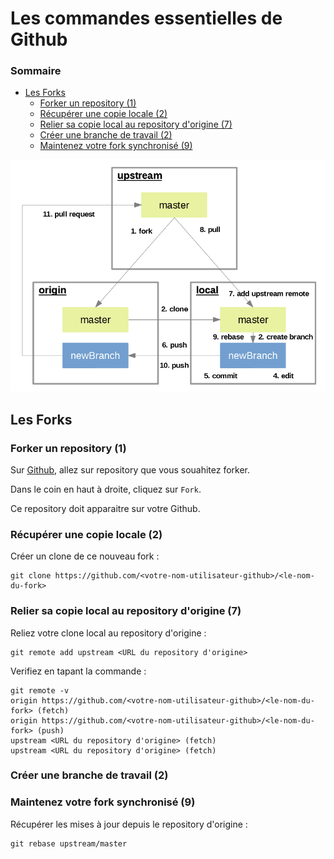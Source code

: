 # Les commandes essentielles de Github

### Sommaire

- [Les Forks](#les-forks)
  - [Forker un repository (1)](#forker-un-repository-1)
  - [Récupérer une copie locale (2)](#récupérer-une-copie-locale-2)
  - [Relier sa copie local au repository d'origine (7)](#relier-sa-copie-local-au-repository-dorigine-7)
  - [Créer une branche de travail (2)](#créer-une-branche-de-travail-2)
  - [Maintenez votre fork synchronisé (9)](#maintenez-votre-fork-synchronisé-9)

![Le process Github](resources/github-process.png)

## Les Forks

### Forker un repository (1)

Sur [Github](https://github.com/), allez sur repository que vous souahitez forker.

Dans le coin en haut à droite, cliquez sur `Fork`.

Ce repository doit apparaitre sur votre Github.

### Récupérer une copie locale (2)

Créer un clone de ce nouveau fork :

```git
git clone https://github.com/<votre-nom-utilisateur-github>/<le-nom-du-fork>
```

### Relier sa copie local au repository d'origine (7)

Reliez votre clone local au repository d'origine :

```git
git remote add upstream <URL du repository d'origine>
```

Verifiez en tapant la commande :

```git
git remote -v
origin https://github.com/<votre-nom-utilisateur-github>/<le-nom-du-fork> (fetch)
origin https://github.com/<votre-nom-utilisateur-github>/<le-nom-du-fork> (push)
upstream <URL du repository d'origine> (fetch)
upstream <URL du repository d'origine> (fetch)
```

### Créer une branche de travail (2)



### Maintenez votre fork synchronisé (9)

Récupérer les mises à jour depuis le repository d'origine :

```git
git rebase upstream/master
```